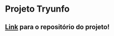 # Projeto Tryunfo

## [Link](https://github.com/Lucas-Almeida-SD/Trybe-Projeto_13-Tryunfo) para o repositório do projeto!